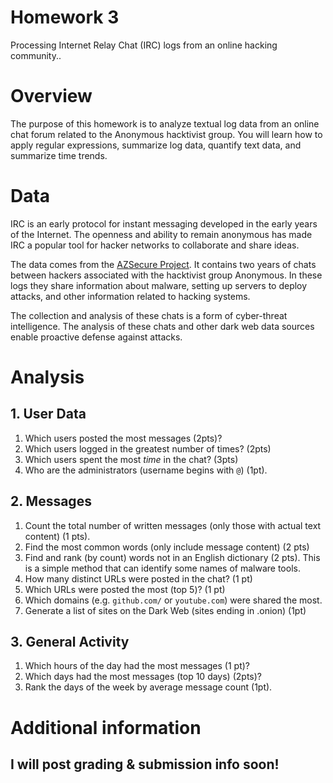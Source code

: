 # Homework 3

Processing Internet Relay Chat (IRC) logs from an online
hacking community..

# Overview
The purpose of this homework is to analyze textual log data from
an online chat forum related to the Anonymous hacktivist group.
You will learn how to apply regular expressions, summarize log data,
quantify text data, and summarize time trends.


# Data
IRC is an early protocol for instant messaging developed in the
early years of the Internet. The openness and ability to remain
anonymous has made IRC a popular tool for hacker networks to
collaborate and share ideas.

The data comes from the
[AZSecure Project](https://www.azsecure-data.org/internet-relay-chat.html).
It contains two years of chats between hackers associated with the
hacktivist group Anonymous. In these logs they share information
about malware, setting up servers to deploy attacks, and other
information related to hacking systems.

The collection and analysis of these chats is a form of
cyber-threat intelligence. The analysis of these chats and
other dark web data sources enable proactive defense against
attacks.

# Analysis
## 1. User Data

1.  Which users posted the most messages (2pts)?
2.  Which users logged in the greatest number of times? (2pts)
3.	Which users spent the most *time* in the chat? (3pts)
4.  Who are the administrators (username begins with `@`) (1pt).

## 2. Messages
1.	Count the total number of written messages
    (only those with actual text content) (1 pts).
2.	Find the most common words (only include message content) (2 pts)
3.	Find and rank (by count) words not in an English dictionary (2 pts).
    This is a simple method that can identify some names of malware tools.
4.	How many distinct URLs were posted in the chat? (1 pt)
5.  Which URLs were posted the most (top 5)? (1 pt)
6.  Which domains (e.g. `github.com/` or `youtube.com`) were 
    shared the most. 
6.  Generate a list of sites on the Dark Web (sites ending in
    .onion) (1pt)

## 3. General Activity
1.  Which hours of the day had the most messages (1 pt)?
2.  Which days had the most messages (top 10 days) (2pts)?
2.	Rank the days of the week by average message count (1pt).


# Additional information 
## I will post grading & submission info soon!

